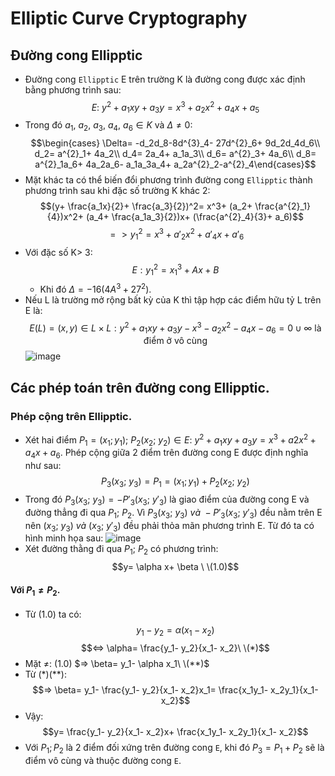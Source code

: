 # Elliptic Curve Cryptography
## Đường cong Ellipptic
- Đường cong `Ellipptic` E trên trường K là đường cong được xác định bằng phương trình sau:
$$E:\ y^2+ a_1xy+ a_3y= x^3+ a_2x^2+ a_4x+ a_5$$
- Trong đó $a_1,\ a_2,\ a_3,\ a_4,\ a_6 \in K$ và $\Delta \ne 0$:
$$\begin{cases}
\Delta= -d_2d_8-8d^{3}_4- 27d^{2}_6+ 9d_2d_4d_6\\
d_2= a^{2}_1+ 4a_2\\ 
d_4= 2a_4+ a_1a_3\\ 
d_6= a^{2}_3+ 4a_6\\
d_8= a^{2}_1a_6+ 4a_2a_6- a_1a_3a_4+ a_2a^{2}_2-a^{2}_4\end{cases}$$
- Mặt khác ta có thể biến đổi phương trình đường cong `Ellipptic` thành phương trình sau khi đặc số trường K khác 2:
$$(y+ \frac{a_1x}{2}+ \frac{a_3}{2})^2= x^3+ (a_2+  \frac{a^{2}_1}{4})x^2+ (a_4+ \frac{a_1a_3}{2})x+ (\frac{a^{2}_4}{3}+ a_6)$$ $$=>y^{2}_1= x^3+ a'_2x^2+a'_4x+ a'_6$$
- Với đặc số K> 3:
$$E: y_1^2= x^3_1+ Ax+ B$$
    - Khi đó $\Delta= -16(4A^3+ 27^2)$.
- Nếu L là trường mở rộng bất kỳ của K thì tập hợp các điểm hữu tỷ L trên E là:
$$E(L) = {(x, y) ∈ L × L : y^2 +a_1xy +a_3y − x^3 −a_2x^2 −a_4x −a_6 = 0} ∪ {∞}\ \text{là điểm ở vô cùng}$$
![image](https://hackmd.io/_uploads/rkgNNxNT6.png)
## Các phép toán trên đường cong Ellipptic.
###  Phép cộng trên Ellipptic.

- Xét hai điểm $P_1= (x_1; y_1);\ P_2(x_2;\ y_2) \in E:\ y^2+ a_1xy+ a_3y= x^3+ a2x^2+ a_4x+ a_6$. Phép cộng giữa 2 điểm trên đường cong E được định nghĩa như sau:
$$P_3(x_3;\ y_3)= P_1= (x_1; y_1)+ P_2(x_2;\ y_2)$$
- Trong đó $P_3(x_3;\ y_3)= -P'_3(x_3;\ y'_3)$ là giao điểm của đường cong E và đường thẳng đi qua $P_1;\ P_2$. Vì $P_3(x_3;\ y_3)\ và\ -P'_3(x_3;\ y'_3)$ đều nằm trên E nên $(x_3;\ y_3)\ và\ (x_3;\ y'_3)$ đều phải thỏa mãn phương trình E. Từ đó ta có hình minh họa sau:
![image](https://hackmd.io/_uploads/rJ7wLcSTp.png)
- Xét đường thằng đi qua $P_1;\ P_2$ có phương trình:
$$y= \alpha x+ \beta \ \(1.0)$$
#### Với $P_1 \ne P_2$.
- Từ (1.0) ta có:
$$y_1- y_2= \alpha (x_1- x_2)$$ $$<=> \alpha= \frac{y_1- y_2}{x_1- x_2}\ \(*)$$
- Mặt $\ne$: (1.0) $=> \beta= y_1- \alpha x_1\ \(**)$
- Từ (*)(**):
$$=> \beta= y_1- \frac{y_1- y_2}{x_1- x_2}x_1= \frac{x_1y_1- x_2y_1}{x_1- x_2}$$
- Vậy: 
$$y= \frac{y_1- y_2}{x_1- x_2}x+ \frac{x_1y_1- x_2y_1}{x_1- x_2}$$
- Với $P_1; P_2$ là 2 điểm đối xứng trên đường cong `E`, khi đó $P_3= P_1+ P_2$ sẽ là điểm vô cùng và thuộc đường cong `E`.
